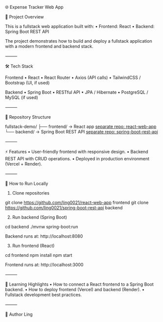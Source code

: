 

🌐 Expense Tracker Web App

📌 Project Overview

This is a fullstack web application built with:
	•	Frontend: React 
	•	Backend: Spring Boot REST API 

The project demonstrates how to build and deploy a fullstack application with a modern frontend and backend stack.


⸻

🛠️ Tech Stack

Frontend
	•	React
	•	React Router
	•	Axios (API calls)
	•	TailwindCSS / Bootstrap (UI, if used)

Backend
	•	Spring Boot
	•	RESTful API
	•	JPA / Hibernate
	•	PostgreSQL / MySQL (if used)

⸻

📂 Repository Structure

fullstack-demo/
├── frontend/   -> React app [separate repo: react-web-app](https://github.com/ling0021/react-web-app)
└── backend/    -> Spring Boot REST API [separate repo: spring-boot-rest-api](https://github.com/ling0021/spring-boot-rest-api)

⸻

⚡ Features
	•	User-friendly frontend with responsive design.
	•	Backend REST API with CRUD operations.
	•	Deployed in production environment (Vercel + Render).

⸻

📝 How to Run Locally

1. Clone repositories

git clone https://github.com/ling0021/react-web-app frontend
git clone https://github.com/ling0021/spring-boot-rest-api backend

2. Run backend (Spring Boot)

cd backend
./mvnw spring-boot:run

Backend runs at: http://localhost:8080

3. Run frontend (React)

cd frontend
npm install
npm start

Frontend runs at: http://localhost:3000

⸻

📖 Learning Highlights
	•	How to connect a React frontend to a Spring Boot backend.
	•	How to deploy frontend (Vercel) and backend (Render).
	•	Fullstack development best practices.

⸻

👤 Author
	Ling 


